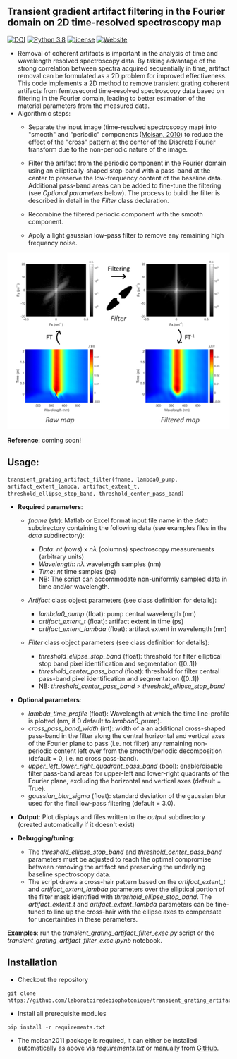 [github-repo]: https://github.com/laboratoiredebiophotonique/transient_grating_artifact_filter.git

## Transient gradient artifact filtering in the Fourier domain on 2D time-resolved spectroscopy map

<!---Badges-->
<!--- [![DOI](https://img.shields.io/badge/DOI-10.1021/acsphotonics.2c01968-blue.svg)](https://doi.org/10.1021/acsphotonics.2c01968) -->
[![DOI](https://img.shields.io/badge/DOI-soon-blue.svg)](#)
[![Python 3.8](https://img.shields.io/badge/python-3.8+-blue.svg)](https://www.python.org/downloads/release/python-380/)
[![license](https://img.shields.io/pypi/l/ansicolortags.svg)](https://github.com/laboratoiredebiophotonique/transient_grating_artifact_filter/blob/master/LICENSE)
[![Website](https://img.shields.io/website-up-down-green-red/https/www.usherbrooke.ca/ln2.svg)](https://www.usherbrooke.ca/ln2/recherche/photonique-integree)

- Removal of coherent artifacts is important in the analysis of time and wavelength resolved spectroscopy data.
By taking advantage of the strong correlation between spectra acquired sequentially in time, artifact removal can be
formulated as a 2D problem for improved effectiveness. This code implements a 2D method to remove transient grating
coherent artifacts from femtosecond time-resolved spectroscopy data based on filtering in the Fourier domain,
leading to better estimation of the material parameters from the measured data.
- Algorithmic steps:
  - Separate the input image (time-resolved spectroscopy map) into "smooth" and
  "periodic" components ([Moisan, 2010](https://link.springer.com/article/10.1007/s10851-010-0227-1)) to reduce the effect of the "cross"
  pattern at the center of the Discrete Fourier transform due to the non-periodic nature
  of the image.

  - Filter the artifact from the periodic component in the Fourier domain using
  an elliptically-shaped stop-band with a pass-band at the center to preserve the
  low-frequency content of the baseline data. Additional pass-band areas can be added to
  fine-tune the filtering (see *Optional parameters* below). The process to build the
  filter is described in detail in the *Filter* class declaration. 

  - Recombine the filtered periodic component with the smooth component.

  - Apply a light gaussian low-pass filter to remove any remaining
  high frequency noise.


![Transient Grating Artifact filter image](Graphical_Abstract.png)

**Reference**: coming soon!

## Usage:
```
transient_grating_artifact_filter(fname, lambda0_pump, artifact_extent_lambda, artifact_extent_t, threshold_ellipse_stop_band, threshold_center_pass_band)
```

- **Required parameters**:

  - *fname* (str): Matlab or Excel format input file name in the *data* subdirectory containing the following data
                   (see examples files in the *data*
  subdirectory):
    - *Data*: *nt* (rows) x *nλ* (columns) spectroscopy measurements (arbitrary units)
    - *Wavelength*: *nλ* wavelength samples (nm)
    - *Time*: *nt* time samples (ps)
    - NB: The script can accommodate non-uniformly sampled data in time and/or wavelength.

  - *Artifact* class object parameters (see class definition for details):
    - *lambda0_pump* (float): pump central wavelength (nm)
    - *artifact_extent_t* (float): artifact extent in time (ps)
    - *artifact_extent_lambda* (float): artifact extent in wavelength (nm)

  - *Filter* class object parameters (see class definition for details):
    - *threshold_ellipse_stop_band* (float): threshold for filter elliptical stop band pixel identification
    and segmentation ([0..1])
    - *threshold_center_pass_band* (float): threshold for filter central pass-band pixel identification
    and segmentation ([0..1])
    - NB: *threshold_center_pass_band* > *threshold_ellipse_stop_band*


- **Optional parameters**:
  - *lambda_time_profile* (float): Wavelength at which the time line-profile is 
                    plotted (nm, if 0 default to *lambda0_pump*).
  - *cross_pass_band_width* (int): width of a an additional cross-shaped pass-band in the filter along the
                    central horizontal and vertical axes of the Fourier plane to pass
                    (i.e. not filter) any remaining non-periodic content left over from the
                    smooth/periodic decomposition (default = 0, i.e. no cross pass-band).
  - *upper_left_lower_right_quadrant_pass_band* (bool): enable/disable filter pass-band
                    areas for upper-left and lower-right quadrants of the Fourier plane,
                    excluding the horizontal and vertical axes (default = True).
  - *gaussian_blur_sigma* (float): standard deviation of the gaussian blur used for the
                    final low-pass filtering (default = 3.0).



- **Output**: Plot displays and files written to the *output* subdirectory (created automatically if it doesn't exist)


- **Debugging/tuning**:
  - The *threshold_ellipse_stop_band* and *threshold_center_pass_band* parameters must be adjusted to
    reach the optimal compromise between removing the artifact and preserving the 
    underlying baseline spectroscopy data.
  - The script draws a cross-hair pattern based on the *artifact_extent_t* and *artifact_extent_lambda* 
    parameters over the elliptical portion of the filter mask identified with *threshold_ellipse_stop_band*.
    The *artifact_extent_t* and *artifact_extent_lambda* parameters can be fine-tuned to line up the cross-hair
    with the ellipse axes to compensate for uncertainties in these parameters.

**Examples**: run the *transient_grating_artifact_filter_exec.py* script or the
 *transient_grating_artifact_filter_exec.ipynb* notebook.

## Installation

* Checkout the repository

```
git clone https://github.com/laboratoiredebiophotonique/transient_grating_artifact_filter.git
```

* Install all prerequisite modules
```
pip install -r requirements.txt
```
* The moisan2011 package is required, it can either be installed automatically as above via *requirements.txt*
or manually from [GitHub](https://github.com/sbrisard/moisan2011).